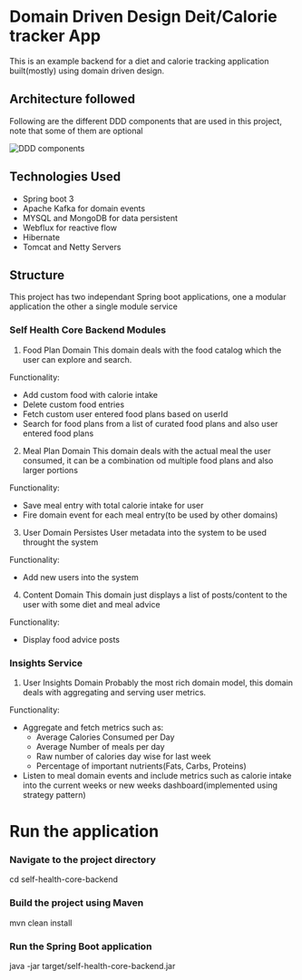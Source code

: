 
# Domain Driven Design Deit/Calorie tracker App

This is an example backend for a diet and calorie tracking application built(mostly) using domain driven design.


## Architecture followed

Following are the different DDD components that are used in this project, note that some of them are optional

![DDD components](../resources/ddd.png)

## Technologies Used
* Spring boot 3
* Apache Kafka for domain events
* MYSQL and MongoDB for data persistent
* Webflux for reactive flow
* Hibernate
* Tomcat and Netty Servers

## Structure

This project has two independant Spring boot applications, one a modular application the other a single module service

### Self Health Core Backend Modules

1. Food Plan Domain
This domain deals with the food catalog which the user can explore and search. 

Functionality:
* Add custom food with calorie intake
* Delete custom food entries
* Fetch custom user entered food plans based on userId
* Search for food plans from a list of curated food plans   and also user entered food plans

2. Meal Plan Domain
This domain deals with the actual meal the user consumed, it can be a combination od multiple food plans and also larger portions

Functionality:
* Save meal entry with total calorie intake for user
* Fire domain event for each meal entry(to be used by other domains)

3. User Domain
Persistes User metadata into the system to be used throught the system

Functionality:
* Add new users into the system

4. Content Domain
This domain just displays a list of posts/content to the user with some diet and meal advice

Functionality:
* Display food advice posts


### Insights Service

1. User Insights Domain
Probably the most rich domain model, this domain deals with aggregating and serving user metrics. 

Functionality:
* Aggregate and fetch metrics such as:
    * Average Calories Consumed per Day
    * Average Number of meals per day
    * Raw number of calories day wise for last week
    * Percentage of important nutrients(Fats, Carbs, Proteins)
* Listen to meal domain events and include metrics such as calorie intake into the current weeks or new weeks dashboard(implemented using strategy pattern)


# Run the application

### Navigate to the project directory
cd self-health-core-backend

### Build the project using Maven
mvn clean install

### Run the Spring Boot application
java -jar target/self-health-core-backend.jar
